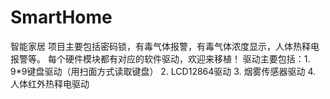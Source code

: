 # SmartHome
智能家居
项目主要包括密码锁，有毒气体报警，有毒气体浓度显示，人体热释电报警等。
每个硬件模块都有对应的软件驱动，欢迎来移植！
驱动主要包括：1. 9*9键盘驱动（用扫面方式读取键盘）
             2. LCD12864驱动
             3. 烟雾传感器驱动
             4. 人体红外热释电驱动
